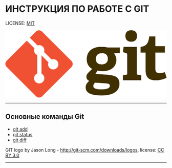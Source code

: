 # **ИНСТРУКЦИЯ ПО РАБОТЕ С GIT**

LICENSE: [MIT](./ages/license.md)

![git-logo](./assets/logo.png)

---

## Основные команды Git
+ [git add](pages/add.md)
+ [git status](pages/status.md)
+ [git diff](pages/diff.md)

GIT logo by Jason Long - http://git-scm.com/downloads/logos, license: [CC BY 3.0](https://creativecommons.org/licenses/by/3.0/)

---